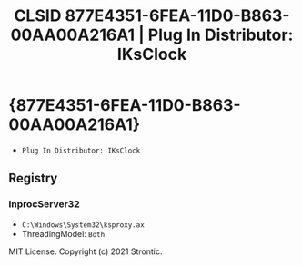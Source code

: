 ﻿---
title: "CLSID 877E4351-6FEA-11D0-B863-00AA00A216A1 | Plug In Distributor: IKsClock"
excerpt: What is COM-Object CLSID 877E4351-6FEA-11D0-B863-00AA00A216A1?
---

# {877E4351-6FEA-11D0-B863-00AA00A216A1}

* `Plug In Distributor: IKsClock`

## Registry


### InprocServer32

* `C:\Windows\System32\ksproxy.ax`
* ThreadingModel: `Both`

MIT License. Copyright (c) 2021 Strontic.


